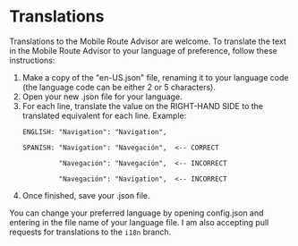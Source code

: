 # Translations

Translations to the Mobile Route Advisor are welcome. To translate the text in the Mobile Route Advisor to your language of preference, follow these instructions:

 1. Make a copy of the "en-US.json" file, renaming it to your language code (the language code can be either 2 or 5 characters).
 2. Open your new .json file for your language.
 3. For each line, translate the value on the RIGHT-HAND SIDE to the translated equivalent for each line. Example:
    ```
    ENGLISH: "Navigation": "Navigation",

    SPANISH: "Navigation": "Navegación",  <-- CORRECT

             "Navegación": "Navegación",  <-- INCORRECT

             "Navegación": "Navigation",  <-- INCORRECT
    ```
 4. Once finished, save your .json file.

You can change your preferred language by opening config.json and entering in the file name of your language file. I am also accepting pull requests for translations to the `i18n` branch.
